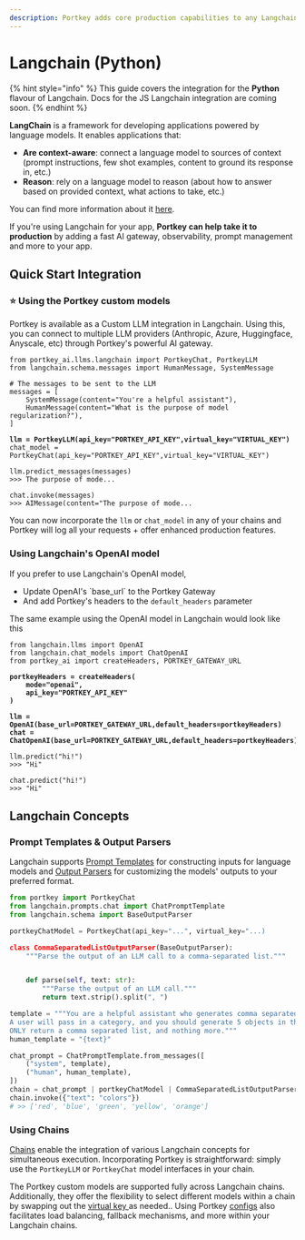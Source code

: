 ```yaml
---
description: Portkey adds core production capabilities to any Langchain app.
---
```


# Langchain (Python)

{% hint style="info" %}
This guide covers the integration for the **Python** flavour of Langchain. Docs for the JS Langchain integration are coming soon.
{% endhint %}

**LangChain** is a framework for developing applications powered by language models. It enables applications that:

* **Are context-aware**: connect a language model to sources of context (prompt instructions, few shot examples, content to ground its response in, etc.)
* **Reason**: rely on a language model to reason (about how to answer based on provided context, what actions to take, etc.)

You can find more information about it [here](https://python.langchain.com/docs/get\_started/quickstart).

If you're using Langchain for your app, **Portkey can help take it to production** by adding a fast AI gateway, observability, prompt management and more to your app.

## Quick Start Integration

### ⭐️ Using the Portkey custom models

Portkey is available as a Custom LLM integration in Langchain. Using this, you can connect to multiple LLM providers (Anthropic, Azure, Huggingface, Anyscale, etc) through Portkey's powerful AI gateway.

<pre class="language-python"><code class="lang-python">from portkey_ai.llms.langchain import PortkeyChat, PortkeyLLM
from langchain.schema.messages import HumanMessage, SystemMessage

# The messages to be sent to the LLM
messages = [
    SystemMessage(content="You're a helpful assistant"),
    HumanMessage(content="What is the purpose of model regularization?"),
]

<strong>llm = PortkeyLLM(api_key="PORTKEY_API_KEY",virtual_key="VIRTUAL_KEY")
</strong>chat_model = PortkeyChat(api_key="PORTKEY_API_KEY",virtual_key="VIRTUAL_KEY")

llm.predict_messages(messages)
>>> The purpose of mode...

chat.invoke(messages)
>>> AIMessage(content="The purpose of mode...
</code></pre>

You can now incorporate the `llm` or `chat_model` in any of your chains and Portkey will log all your requests + offer enhanced production features.

### Using Langchain's OpenAI model

If you prefer to use Langchain's OpenAI model,&#x20;

* Update OpenAI's \`base\_url\` to the Portkey Gateway
* And add Portkey's headers to the `default_headers` parameter

The same example using the OpenAI model in Langchain would look like this

<pre class="language-python"><code class="lang-python">from langchain.llms import OpenAI
from langchain.chat_models import ChatOpenAI
from portkey_ai import createHeaders, PORTKEY_GATEWAY_URL

<strong>portkeyHeaders = createHeaders(
</strong><strong>    mode="openai",
</strong><strong>    api_key="PORTKEY_API_KEY"
</strong><strong>)
</strong>
<strong>llm = OpenAI(base_url=PORTKEY_GATEWAY_URL,default_headers=portkeyHeaders)
</strong><strong>chat = ChatOpenAI(base_url=PORTKEY_GATEWAY_URL,default_headers=portkeyHeaders)
</strong>
llm.predict("hi!")
>>> "Hi"

chat.predict("hi!")
>>> "Hi"
</code></pre>

## Langchain Concepts

### Prompt Templates & Output Parsers

Langchain supports [Prompt Templates](https://python.langchain.com/docs/modules/model\_io/prompts/) for constructing inputs for language models and [Output Parsers](https://python.langchain.com/docs/modules/model\_io/output\_parsers/) for customizing the models' outputs to your preferred format.

```python
from portkey import PortkeyChat
from langchain.prompts.chat import ChatPromptTemplate
from langchain.schema import BaseOutputParser

portkeyChatModel = PortkeyChat(api_key="...", virtual_key="...)

class CommaSeparatedListOutputParser(BaseOutputParser):
    """Parse the output of an LLM call to a comma-separated list."""


    def parse(self, text: str):
        """Parse the output of an LLM call."""
        return text.strip().split(", ")

template = """You are a helpful assistant who generates comma separated lists.
A user will pass in a category, and you should generate 5 objects in that category in a comma separated list.
ONLY return a comma separated list, and nothing more."""
human_template = "{text}"

chat_prompt = ChatPromptTemplate.from_messages([
    ("system", template),
    ("human", human_template),
])
chain = chat_prompt | portkeyChatModel | CommaSeparatedListOutputParser()
chain.invoke({"text": "colors"})
# >> ['red', 'blue', 'green', 'yellow', 'orange']
```

### Using Chains

[Chains](https://python.langchain.com/docs/modules/chains/) enable the integration of various Langchain concepts for simultaneous execution. Incorporating Portkey is straightforward: simply use the `PortkeyLLM` or `PortkeyChat` model interfaces in your chain.

The Portkey custom models are supported fully across Langchain chains. Additionally, they offer the flexibility to select different models within a chain by swapping out the [virtual key ](../../product/ai-gateway-streamline-llm-integrations/virtual-keys.md)as needed.. Using Portkey [configs](../../product/ai-gateway-streamline-llm-integrations/configs.md) also facilitates load balancing, fallback mechanisms, and more within your Langchain chains.
